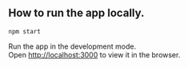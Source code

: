 ## How to run the app locally.

`npm start`

Run the app in the development mode.<br />
Open [http://localhost:3000](http://localhost:3000) to view it in the browser.

